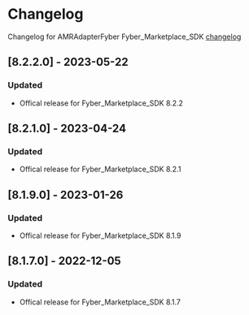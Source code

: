 # Changelog

Changelog for AMRAdapterFyber 
Fyber_Marketplace_SDK [changelog](https://developer.digitalturbine.com/hc/en-us/articles/360010922578-Marketplace-iOS-Changelog)


## [8.2.2.0] - 2023-05-22
### Updated
- Offical release for Fyber_Marketplace_SDK 8.2.2

## [8.2.1.0] - 2023-04-24
### Updated
- Offical release for Fyber_Marketplace_SDK 8.2.1

## [8.1.9.0] - 2023-01-26
### Updated
- Offical release for Fyber_Marketplace_SDK 8.1.9

## [8.1.7.0] - 2022-12-05
### Updated
- Offical release for Fyber_Marketplace_SDK 8.1.7

